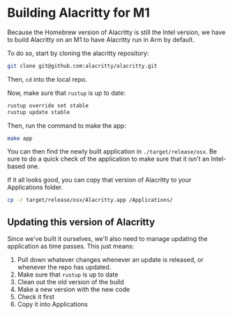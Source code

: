 # Building Alacritty for M1

Because the Homebrew version of Alacritty is still the Intel version, we have to
build Alacritty on an M1 to have Alacritty run in Arm by default.

To do so, start by cloning the alacritty repository:

```sh
git clone git@github.com:alacritty/alacritty.git
```

Then, `cd` into the local repo.

Now, make sure that `rustup` is up to date:

```sh
rustup override set stable
rustup update stable
```

Then, run the command to make the app:

```sh
make app
```

You can then find the newly built application in `./target/release/osx`. Be sure
to do a quick check of the application to make sure that it isn't an Intel-based
one.

If it all looks good, you can copy that version of Alacritty to your
Applications folder.

```sh
cp -r target/release/osx/Alacritty.app /Applications/
```

## Updating this version of Alacritty

Since we've built it ourselves, we'll also need to manage updating the
application as time passes. This just means:

1. Pull down whatever changes whenever an update is released, or whenever the
   repo has updated.
2. Make sure that `rustup` is up to date
3. Clean out the old version of the build
4. Make a new version with the new code
5. Check it first
6. Copy it into Applications

